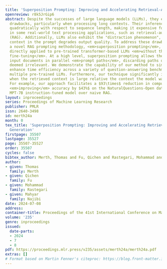```yaml
---
title: 'Superposition Prompting: Improving and Accelerating Retrieval-Augmented Generation'
openreview: r8k5JrGip6
abstract: Despite the successes of large language models (LLMs), they exhibit significant
  drawbacks, particularly when processing long contexts. Their inference cost scales
  quadratically with respect to sequence length, making it expensive for deployment
  in some real-world text processing applications, such as retrieval-augmented generation
  (RAG). Additionally, LLMs also exhibit the "distraction phenomenon", where irrelevant
  context in the prompt degrades output quality. To address these drawbacks, we propose
  a novel RAG prompting methodology, <em>superposition prompting</em>, which can be
  directly applied to pre-trained transformer-based LLMs <em>without the need for
  fine-tuning</em>. At a high level, superposition prompting allows the LLM to process
  input documents in parallel <em>prompt paths</em>, discarding paths once they are
  deemed irrelevant. We demonstrate the capability of our method to simultaneously
  enhance time efficiency across a variety of question-answering benchmarks using
  multiple pre-trained LLMs. Furthermore, our technique significantly improves accuracy
  when the retrieved context is large relative the context the model was trained on.
  For example, our approach facilitates a $93\times$ reduction in compute time while
  <em>improving</em> accuracy by $43%$ on the NaturalQuestions-Open dataset with the
  MPT-7B instruction-tuned model over naive RAG.
layout: inproceedings
series: Proceedings of Machine Learning Research
publisher: PMLR
issn: 2640-3498
id: merth24a
month: 0
tex_title: 'Superposition Prompting: Improving and Accelerating Retrieval-Augmented
  Generation'
firstpage: 35507
lastpage: 35527
page: 35507-35527
order: 35507
cycles: false
bibtex_author: Merth, Thomas and Fu, Qichen and Rastegari, Mohammad and Najibi, Mahyar
author:
- given: Thomas
  family: Merth
- given: Qichen
  family: Fu
- given: Mohammad
  family: Rastegari
- given: Mahyar
  family: Najibi
date: 2024-07-08
address:
container-title: Proceedings of the 41st International Conference on Machine Learning
volume: '235'
genre: inproceedings
issued:
  date-parts:
  - 2024
  - 7
  - 8
pdf: https://proceedings.mlr.press/v235/assets/merth24a/merth24a.pdf
extras: []
# Format based on Martin Fenner's citeproc: https://blog.front-matter.io/posts/citeproc-yaml-for-bibliographies/
---
```

